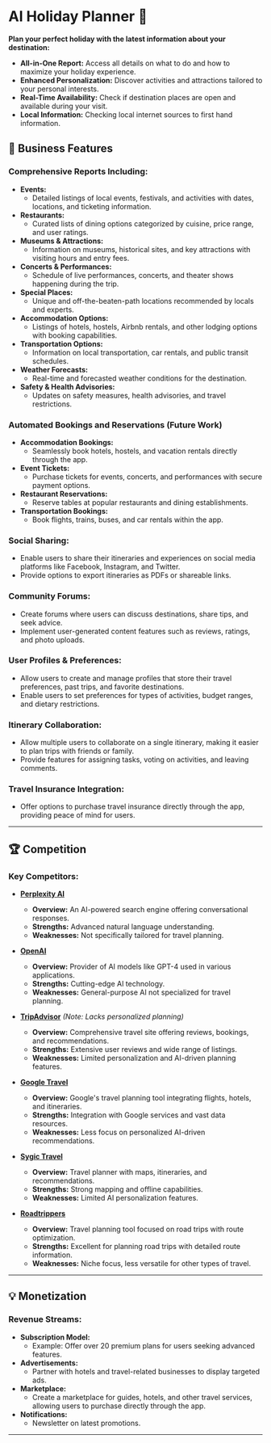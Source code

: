 # AI Holiday Planner 🚀

**Plan your perfect holiday with the latest information about your destination:**

- **All-in-One Report:** Access all details on what to do and how to maximize your holiday experience.
- **Enhanced Personalization:** Discover activities and attractions tailored to your personal interests.
- **Real-Time Availability:** Check if destination places are open and available during your visit.
- **Local Information:** Checking local internet sources to first hand information.

## 💼 Business Features

### **Comprehensive Reports Including:**

- **Events:**
  - Detailed listings of local events, festivals, and activities with dates, locations, and ticketing information.
- **Restaurants:**
  - Curated lists of dining options categorized by cuisine, price range, and user ratings.
- **Museums & Attractions:**
  - Information on museums, historical sites, and key attractions with visiting hours and entry fees.
- **Concerts & Performances:**
  - Schedule of live performances, concerts, and theater shows happening during the trip.
- **Special Places:**
  - Unique and off-the-beaten-path locations recommended by locals and experts.
- **Accommodation Options:**
  - Listings of hotels, hostels, Airbnb rentals, and other lodging options with booking capabilities.
- **Transportation Options:**
  - Information on local transportation, car rentals, and public transit schedules.
- **Weather Forecasts:**
  - Real-time and forecasted weather conditions for the destination.
- **Safety & Health Advisories:**
  - Updates on safety measures, health advisories, and travel restrictions.

### **Automated Bookings and Reservations (Future Work)**

- **Accommodation Bookings:**
  - Seamlessly book hotels, hostels, and vacation rentals directly through the app.
- **Event Tickets:**
  - Purchase tickets for events, concerts, and performances with secure payment options.
- **Restaurant Reservations:**
  - Reserve tables at popular restaurants and dining establishments.
- **Transportation Bookings:**
  - Book flights, trains, buses, and car rentals within the app.

### **Social Sharing:**

- Enable users to share their itineraries and experiences on social media platforms like Facebook, Instagram, and Twitter.
- Provide options to export itineraries as PDFs or shareable links.

### **Community Forums:**

- Create forums where users can discuss destinations, share tips, and seek advice.
- Implement user-generated content features such as reviews, ratings, and photo uploads.

### **User Profiles & Preferences:**

- Allow users to create and manage profiles that store their travel preferences, past trips, and favorite destinations.
- Enable users to set preferences for types of activities, budget ranges, and dietary restrictions.

### **Itinerary Collaboration:**

- Allow multiple users to collaborate on a single itinerary, making it easier to plan trips with friends or family.
- Provide features for assigning tasks, voting on activities, and leaving comments.

### **Travel Insurance Integration:**

- Offer options to purchase travel insurance directly through the app, providing peace of mind for users.

---

## 🏆 Competition

### **Key Competitors:**

- [**Perplexity AI**](https://www.perplexity.ai)

  - **Overview:** An AI-powered search engine offering conversational responses.
  - **Strengths:** Advanced natural language understanding.
  - **Weaknesses:** Not specifically tailored for travel planning.

- [**OpenAI**](https://openai.com/)

  - **Overview:** Provider of AI models like GPT-4 used in various applications.
  - **Strengths:** Cutting-edge AI technology.
  - **Weaknesses:** General-purpose AI not specialized for travel planning.

- [**TripAdvisor**](https://www.tripadvisor.com/) _(Note: Lacks personalized planning)_

  - **Overview:** Comprehensive travel site offering reviews, bookings, and recommendations.
  - **Strengths:** Extensive user reviews and wide range of listings.
  - **Weaknesses:** Limited personalization and AI-driven planning features.

- [**Google Travel**](https://www.google.com/travel/)

  - **Overview:** Google's travel planning tool integrating flights, hotels, and itineraries.
  - **Strengths:** Integration with Google services and vast data resources.
  - **Weaknesses:** Less focus on personalized AI-driven recommendations.

- [**Sygic Travel**](https://travel.sygic.com/)

  - **Overview:** Travel planner with maps, itineraries, and recommendations.
  - **Strengths:** Strong mapping and offline capabilities.
  - **Weaknesses:** Limited AI personalization features.

- [**Roadtrippers**](https://roadtrippers.com/)
  - **Overview:** Travel planning tool focused on road trips with route optimization.
  - **Strengths:** Excellent for planning road trips with detailed route information.
  - **Weaknesses:** Niche focus, less versatile for other types of travel.

---

## 💡 Monetization

### **Revenue Streams:**

- **Subscription Model:**
  - Example: Offer over 20 premium plans for users seeking advanced features.
- **Advertisements:**
  - Partner with hotels and travel-related businesses to display targeted ads.
- **Marketplace:**
  - Create a marketplace for guides, hotels, and other travel services, allowing users to purchase directly through the app.
- **Notifications:**
  - Newsletter on latest promotions.

---
